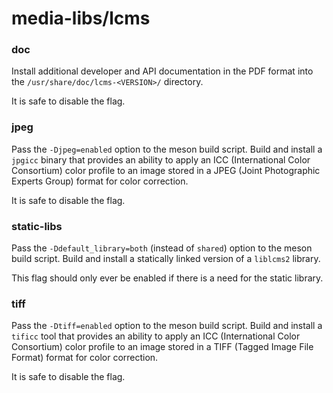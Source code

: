 # media-libs/lcms

### doc
Install additional developer and API documentation in the PDF format into the `/usr/share/doc/lcms-<VERSION>/` directory.

It is safe to disable the flag.

### jpeg
Pass the `-Djpeg=enabled` option to the meson build script. Build and install a `jpgicc` binary that provides an ability to apply an ICC (International Color Consortium) color profile to an image stored in a JPEG (Joint Photographic Experts Group) format for color correction.

It is safe to disable the flag.

### static-libs
Pass the `-Ddefault_library=both` (instead of `shared`) option to the meson build script. Build and install a statically linked version of a `liblcms2` library.

This flag should only ever be enabled if there is a need for the static library.

### tiff
Pass the `-Dtiff=enabled` option to the meson build script. Build and install a `tificc` tool that provides an ability to apply an ICC (International Color Consortium) color profile to an image stored in a TIFF (Tagged Image File Format) format for color correction.

It is safe to disable the flag.
